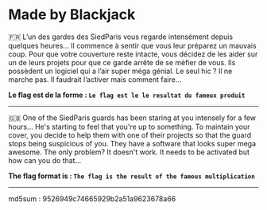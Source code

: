 # Made by Blackjack

🇫🇷  L’un des gardes des SiedParis vous regarde intensément depuis quelques heures… Il commence à sentir que vous leur préparez un mauvais coup.
Pour que votre couverture reste intacte, vous décidez de les aider sur un de leurs projets pour que ce garde arrête de se méfier de vous. 
Ils possèdent un logiciel qui a l’air super méga génial. Le seul hic ? Il ne marche pas. Il faudrait l’activer mais comment faire...


**Le flag est de la forme : `Le flag est le le resultat du fameux produit`**


--------------------------------------------------------------------------------------------------------------

🇬🇧 One of the SiedParis guards has been staring at you intensely for a few hours... He's starting to feel that you're up to something.
To maintain your cover, you decide to help them with one of their projects so that the guard stops being suspicious of you.
They have a software that looks super mega awesome. The only problem? It doesn't work. It needs to be activated but how can you do that...

**The flag format is : `The flag is the result of the famous multiplication`**

--------------------------------------------------------------------------------------------------------------
md5sum : 9526949c74665929b2a51a9623678a66